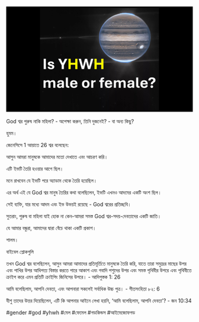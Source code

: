 ![Video cover image](../cover.jpg)

God শ্বর পুরুষ নাকি মহিলা? - অপেক্ষা করুন, তিনি দুজনেই? - বা অন্য কিছু?

হুমম।

জেনেসিসে 1 আয়াতে 26 শ্বর বলেছেন:

আসুন আমরা মানুষকে আমাদের মতো দেখাতে এবং আচরণ করি।

এটি ইভটি তৈরি হওয়ার আগে ছিল।

মনে রাখবেন যে ইভটি পরে অ্যাডাম থেকে তৈরি হয়েছিল।

এর অর্থ এই যে God শ্বর মানুষ তৈরির কথা বলেছিলেন, ইভটি এখনও আদমের একটি অংশ ছিল।

সেই ব্যক্তি, যার মধ্যে আদম এবং ইভ উভয়ই রয়েছে - God শ্বরের প্রতিচ্ছবি।

সুতরাং, পুরুষ বা মহিলা যাই হোক না কেন-আমরা সমস্ত God শ্বর-সদয়-দেবতাদের একটি জাতি।

যে আমার বন্ধুরা, আমাদের দ্বারা বেঁচে থাকা একটি প্রকাশ।

শালম।

বাইবেল শ্লোকগুলি

তখন God শ্বর বলেছিলেন, আসুন আমরা আমাদের প্রতিমূর্তিতে মানুষকে তৈরি করি, যাতে তারা সমুদ্রের মাছের উপর এবং পাখির উপর আধিপত্য বিস্তার করতে পারে আকাশ এবং গবাদি পশুদের উপর এবং সমস্ত পৃথিবীর উপরে এবং পৃথিবীতে ক্রাইপ করে এমন প্রতিটি ক্রাইপিং জিনিসের উপরে। - আদিপুস্তক 1: 26

আমি বলেছিলাম, আপনি দেবতা, এবং আপনারা সকলেই সর্বাধিক উচ্চ পুত্র। - গীতসংহিতা ৮২: 6

যীশু তাদের উত্তর দিয়েছিলেন, এটি কি আপনার আইনে লেখা হয়নি, ‘আমি বলেছিলাম, আপনি দেবতা’? - জন 10:34

#gender #god #yhwh #মেল #ফেমেল #গডকিন্ডস #আইমেজোফগড